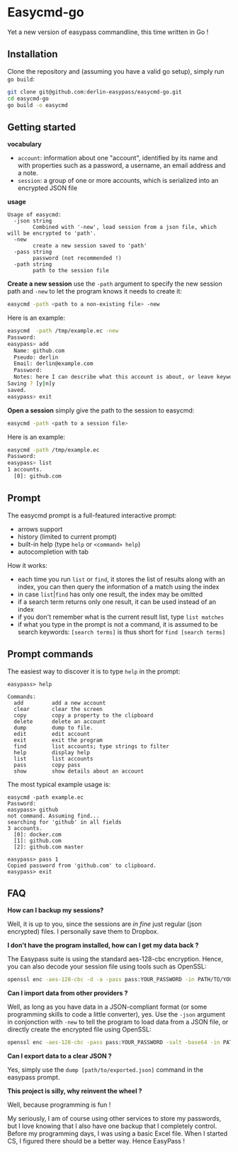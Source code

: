 # Easycmd-go

Yet a new version of easypass commandline, this time written in Go !

## Installation

Clone the repository and (assuming you have a valid go setup), simply run `go build`:
```bash
git clone git@github.com:derlin-easypass/easycmd-go.git
cd easycmd-go
go build -o easycmd
```

## Getting started

**vocabulary**

* `account`: information about one "account", identified by its name and with properties such as a password, a username, an email address and a note.
* `session`: a group of one or more accounts, which is serialized into an encrypted JSON file

**usage**
```text
Usage of easycmd:
  -json string
        Combined with '-new', load session from a json file, which will be encrypted to 'path'.
  -new
        create a new session saved to 'path'
  -pass string
        password (not recommended !)
  -path string
        path to the session file
```

**Create a new session** 
use the `-path` argument to specify the new session path and `-new` to let the program knows it needs to create it:
```bash
easycmd -path <path to a non-existing file> -new
```

Here is an example:
```bash
easycmd  -path /tmp/example.ec -new 
Password: 
easypass> add
  Name: github.com
  Pseudo: derlin
  Email: derlin@example.com
  Password: 
  Notes: here I can describe what this account is about, or leave keywords
Saving ? [y|n]y
saved.
easypass> exit
```

**Open a session**
simply give the path to the session to easycmd:
```bash
easycmd -path <path to a session file>
```
Here is an example:
```bash
easycmd -path /tmp/example.ec     
Password: 
easypass> list
1 accounts.
  [0]: github.com
```

## Prompt

The easycmd prompt is a full-featured interactive prompt:
* arrows support
* history (limited to current prompt)
* built-in help (type `help` or `<command> help`)
* autocompletion with tab

How it works:
* each time you run `list` or `find`, it stores the list of results along with an index, you can then query the information of a match using the index
* in case `list`|`find` has only one result, the index may be omitted
* if a search term returns only one result, it can be used instead of an index
* if you don't remember what is the current result list, type `list matches`
* if what you type in the prompt is not a command, it is assumed to be search keywords: `[search terms]` is thus short for `find [search terms]`

## Prompt commands

The easiest way to discover it is to type `help` in the prompt:
```text
easypass> help

Commands:
  add         add a new account
  clear       clear the screen
  copy        copy a property to the clipboard
  delete      delete an account
  dump        dump to file. 
  edit        edit account
  exit        exit the program
  find        list accounts; type strings to filter
  help        display help
  list        list accounts
  pass        copy pass
  show        show details about an account
```

The most typical example usage is:
```text
easycmd -path example.ec
Password: 
easypass> github
not command. Assuming find...
searching for 'github' in all fields
3 accounts.
  [0]: docker.com
  [1]: github.com
  [2]: github.com master

easypass> pass 1
Copied password from 'github.com' to clipboard.
easypass> exit
```

## FAQ

**How can I backup my sessions?**

Well, it is up to you, since the sessions are *in fine* just regular (json encrypted) files. 
I personally save them to Dropbox.

**I don't have the program installed, how can I get my data back ?**

The Easypass suite is using the standard aes-128-cbc encryption. Hence, you can also decode your session file using tools 
such as OpenSSL:
```bash
openssl enc -aes-128-cbc -d -a -pass pass:YOUR_PASSWORD -in PATH/TO/YOUR_SESSION_FILE
```

**Can I import data from other providers ?**

Well, as long as you have data in a JSON-compliant format (or some programming skills to code a little converter), yes.
Use the `-json` argument in conjonction with `-new` to tell the program to load data from a JSON file, or directly 
create the encrypted file using OpenSSL:
```bash
openssl enc -aes-128-cbc -pass pass:YOUR_PASSWORD -salt -base64 -in PATH/TO/YOUR_JSON_FILE
```

**Can I export data to a clear JSON ?**

Yes, simply use the `dump [path/to/exported.json]` command in the easypass prompt.

**This project is silly, why reinvent the wheel ?**

Well, because programming is fun !

My seriously, I am of course using other services to store my passwords, but I love knowing that I also have one backup that I completely control.
Before my programming days, I was using a basic Excel file. When I started CS, I figured there should be a better way. Hence EasyPass !